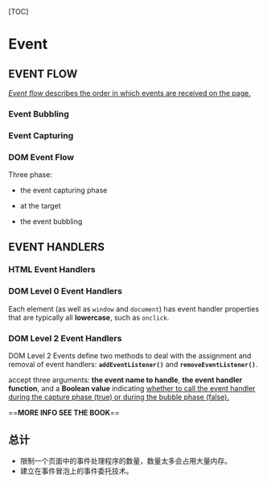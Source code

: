 [TOC]

# Event

## EVENT FLOW

<u>*Event flow* describes the order in which events are received on the page.</u>

### Event Bubbling

### Event Capturing

### DOM Event Flow

Three phase:

- the event capturing phase

-  at the target

-  the event bubbling

  

## EVENT HANDLERS

### HTML Event Handlers

### DOM Level 0 Event Handlers

Each element (as well as `window` and `document`) has event handler properties that are typically all **lowercase**, such as `onclick`.

###  DOM Level 2 Event Handlers

DOM Level 2 Events define two methods to deal with the assignment and removal of event handlers: **`addEventListener()`** and **`removeEventListener()`**.

accept three arguments: **the event name to handle**, **the event handler function**, and a
**Boolean value** indicating <u>whether to call the event handler during the capture phase (true) or during the bubble phase (false).</u>

==**MORE INFO SEE THE BOOK**==

## 总计

- 限制一个页面中的事件处理程序的数量，数量太多会占用大量内存。
- 建立在事件冒泡上的事件委托技术。

